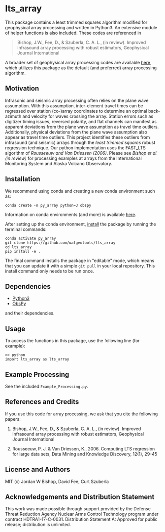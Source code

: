 # lts_array #
This package contains a least trimmed squares algorithm modified for geophysical array processing and written in Python3. An extensive module of helper functions is also included. These codes are referenced in
> Bishop, J.W., Fee, D., & Szuberla, C. A. L., (in review). Improved infrasound array processing with robust estimators, Geophysical Journal International

A broader set of geophysical array processing codes are available [here](https://github.com/uafgeotools/array_processing), which utilizes this package as the default (and preferred) array processing algorithm.

## Motivation ##
Infrasonic and seismic array processing often relies on the plane wave assumption. With this assumption, inter-element travel times can be regressed over station (co-)array coordinates to determine an optimal back-azimuth and velocity for waves crossing the array. Station errors such as digitizer timing issues, reversed polarity, and flat channels can manifest as apparent deviations from the plane wave assumption as travel time outliers. Additionally, physical deviations from the plane wave assumption also appear as travel time outliers. This project identifies these outliers from infrasound (and seismic) arrays through the _least trimmed squares_ robust regression technique. Our python implementation uses the FAST_LTS algorithm of _Rousseeuw and Van Driessen (2006)_. Please see _Bishop et al. (in review)_ for processing examples at arrays from the International Monitoring System and Alaska Volcano Observatory.

## Installation ##
We recommend using conda and creating a new conda environment such as:
```
conda create -n py_array python=3 obspy
```
Information on conda environments (and more) is available [here](https://docs.conda.io/projects/conda/en/latest/user-guide/tasks/manage-environments.html).

After setting up the conda environment, [install](https://pip.pypa.io/en/latest/reference/pip_install/#editable-installs) the package by running the terminal commands:
```
conda activate py_array
git clone https://github.com/uafgeotools/lts_array
cd lts_array
pip install -e .
```
The final command installs the package in "editable" mode, which means that you
can update it with a simple `git pull` in your local repository. This install
command only needs to be run once.

## Dependencies ##
* [Python3](https://docs.python.org/3/)
* [ObsPy](http://docs.obspy.org/)

and their dependencies.

## Usage ##
To access the functions in this package, use the following line (for example):
```
>> python
import lts_array as lts_array
```

## Example Processing ##
See the included `Example_Processing.py`.

## References and Credits ##
If you use this code for array processing, we ask that you cite the following papers:

1. Bishop, J.W., Fee, D., & Szuberla, C. A. L., (in review). Improved infrasound array processing with robust estimators, Geophysical Journal International

2. Rousseeuw, P. J. & Van Driessen, K., 2006. Computing LTS regression for large data sets, Data Mining and Knowledge Discovery, 12(1), 29-45

## License and Authors ##
MIT (c) Jordan W Bishop, David Fee, Curt Szuberla

## Acknowledgements and Distribution Statement ##
This work was made possible through support provided by the Defense Threat Reduction Agency Nuclear Arms Control Technology program under contract HDTRA1-17-C-0031. Distribution Statement A: Approved for public release; distribution is unlimited.
